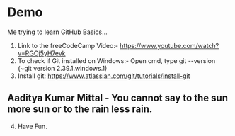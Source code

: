 # Demo

Me trying to learn GitHub Basics...

1. Link to the freeCodeCamp Video:- https://www.youtube.com/watch?v=RGOj5yH7evk
2. To check if Git installed on Windows:- Open cmd, type git --version (~git version 2.39.1.windows.1)
3.  Install git: https://www.atlassian.com/git/tutorials/install-git

## Aaditya Kumar Mittal - You cannot say to the sun more sun or to the rain less rain.

4. Have Fun.
